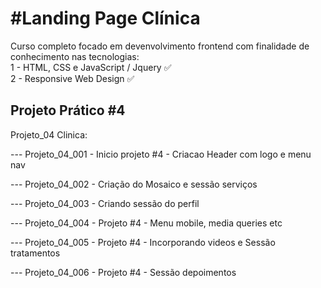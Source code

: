# #Landing Page Clínica

Curso completo focado em devenvolvimento frontend com finalidade de conhecimento nas tecnologias:  
1 - HTML, CSS e JavaScript / Jquery  ✅️  
2 - Responsive Web Design   ✅️  


## Projeto Prático #4

Projeto_04 Clinica:

--- Projeto_04_001 - Inicio projeto #4 - Criacao Header com logo e menu nav

--- Projeto_04_002 - Criação do Mosaico e sessão serviços

--- Projeto_04_003 - Criando sessão do perfil

--- Projeto_04_004 - Projeto #4 - Menu mobile, media queries etc

--- Projeto_04_005 - Projeto #4 - Incorporando videos e Sessão tratamentos

--- Projeto_04_006 - Projeto #4 - Sessão depoimentos